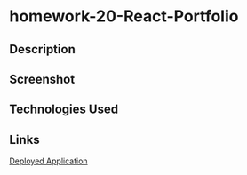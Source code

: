 # homework-20-React-Portfolio

## Description


## Screenshot


## Technologies Used


## Links

[Deployed Application](https://sm4ck101.github.io/homework-20-React-Portfolio/)
